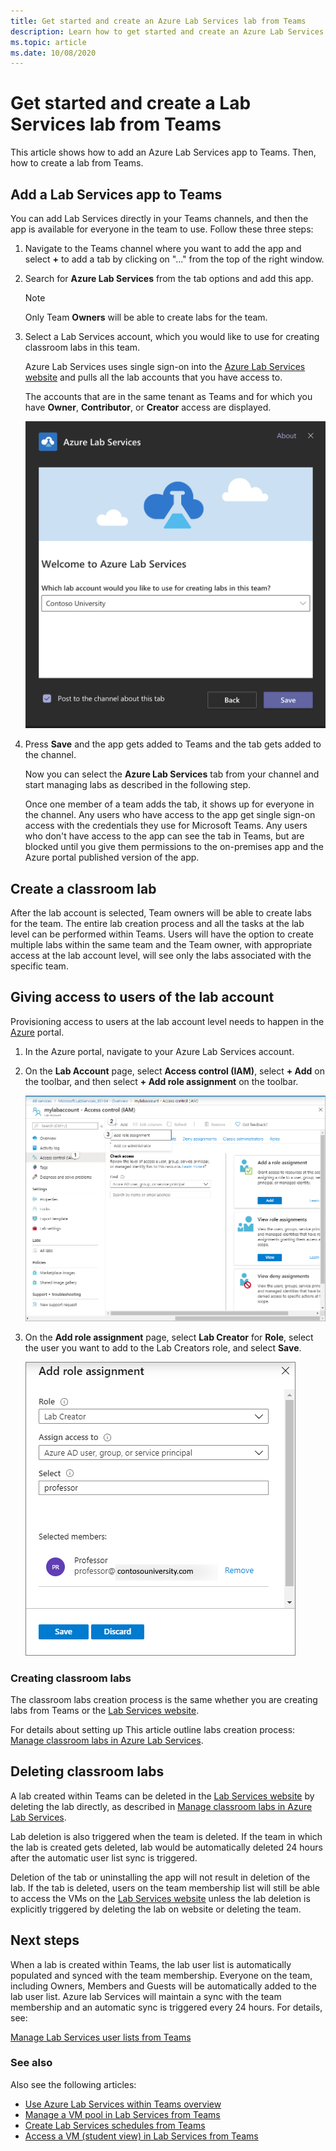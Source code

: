 ```yaml
---
title: Get started and create an Azure Lab Services lab from Teams
description: Learn how to get started and create an Azure Lab Services lab from Teams. 
ms.topic: article
ms.date: 10/08/2020
---
```


# Get started and create a Lab Services lab from Teams

This article shows how to add an Azure Lab Services app to Teams. Then, how to create a lab from Teams.

## Add a Lab Services app to Teams

You can add Lab Services directly in your Teams channels, and then the app is available for everyone in the team to use. Follow these three steps:

1. Navigate to the Teams channel where you want to add the app and select **+** to add a tab by clicking on "..." from the top of the right window. 
1. Search for **Azure Lab Services** from the tab options and add this app. 

    > [!NOTE]
    > Only Team **Owners** will be able to create labs for the team.
1. Select a Lab Services account, which you would like to use for creating classroom labs in this team. 

    Azure Lab Services uses single sign-on into the [Azure Lab Services website](https://labs.azure.com) and pulls all the lab accounts that you have access to. 

    The accounts that are in the same tenant as Teams and for which you have **Owner**, **Contributor**, or **Creator** access are displayed. 

   ![Welcome to ALS](./media/integrate-with-teams/welcome.png) 
1. Press **Save** and the app gets added to Teams and the tab gets added to the channel. 

    Now you can select the **Azure Lab Services** tab from your channel and start managing labs as described in the following step.

    Once one member of a team adds the tab, it shows up for everyone in the channel. Any users who have access to the app get single sign-on access with the credentials they use for Microsoft Teams. Any users who don't have access to the app can see the tab in Teams, but are blocked until you give them permissions to the on-premises app and the Azure portal published version of the app.

## Create a classroom lab

After the lab account is selected, Team owners will be able to create labs for the team. The entire lab creation process and all the tasks at the lab level can be performed within Teams. Users will have the option to create multiple labs within the same team and the Team owner, with appropriate access at the lab account level, will see only the labs associated with the specific team.

## Giving access to users of the lab account

Provisioning access to users at the lab account level needs to happen in the [Azure](https://ms.portal.azure.com/) portal.

1. In the Azure portal, navigate to your Azure Lab Services account. 
1. On the **Lab Account** page, select **Access control (IAM)**, select **+ Add** on the toolbar, and then select **+ Add role assignment** on the toolbar. 

    ![Access Control -> Add Role Assignment button](./media/tutorial-setup-lab-account/add-role-assignment-button.png)
1. On the **Add role assignment** page, select **Lab Creator** for **Role**, select the user you want to add to the Lab Creators role, and select **Save**. 

    ![Add lab creator](./media/tutorial-setup-lab-account/add-lab-creator.png)

### Creating classroom labs

The classroom labs creation process is the same whether you are creating labs from Teams or the [Lab Services website](https://labs.azure.com). 

For details about setting up This article outline labs creation process: [Manage classroom labs in Azure Lab Services](how-to-manage-classroom-labs.md).

## Deleting classroom labs

A lab created within Teams can be deleted in the [Lab Services website](https://labs.azure.com) by deleting the lab directly, as described in [Manage classroom labs in Azure Lab Services](how-to-manage-classroom-labs.md). 

Lab deletion is also triggered when the team is deleted. If the team in which the lab is created gets deleted, lab would be automatically deleted 24 hours after the automatic user list sync is triggered. 

Deletion of the tab or uninstalling the app will not result in deletion of the lab. If the tab is deleted, users on the team membership list will still be able to access the VMs on the [Lab Services website](https://labs.azure.com) unless the lab deletion is explicitly triggered by deleting the lab on website or deleting the team. 

## Next steps

When a lab is created within Teams, the lab user list is automatically populated and synced with the team membership. Everyone on the team, including Owners, Members and Guests will be automatically added to the lab user list. Azure lab Services will maintain a sync with the team membership and an automatic sync is triggered every 24 hours. For details, see:

[Manage Lab Services user lists from Teams](how-to-manage-user-lists-within-teams.md)

### See also

Also see the following articles:

- [Use Azure Lab Services within Teams overview](lab-services-within-teams-overview.md)
- [Manage a VM pool in Lab Services from Teams](how-to-manage-vm-pool-within-teams.md)
- [Create Lab Services schedules from Teams](how-to-create-schedules-within-teams.md)
- [Access a VM (student view) in Lab Services from Teams](how-to-access-vm-for-students-within-teams.md)

